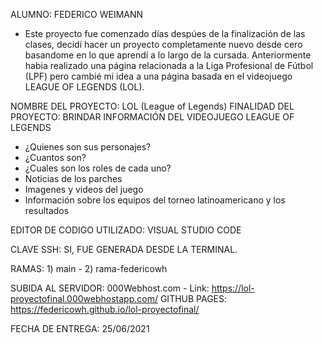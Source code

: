 ALUMNO: FEDERICO WEIMANN

- Este proyecto fue comenzado días despúes de la finalización de las clases, decidí hacer un proyecto completamente nuevo desde cero basandome
  en lo que aprendí a lo largo de la cursada. Anteriormente habia realizado una página relacionada a la Liga Profesional de Fútbol (LPF) pero 
  cambié mi idea a una página basada en el videojuego LEAGUE OF LEGENDS (LOL).

NOMBRE DEL PROYECTO: LOL (League of Legends)
FINALIDAD DEL PROYECTO: BRINDAR INFORMACIÓN DEL VIDEOJUEGO LEAGUE OF LEGENDS
- ¿Quienes son sus personajes?
- ¿Cuantos son?
- ¿Cuales son los roles de cada uno?
- Noticias de los parches
- Imagenes y videos del juego
- Información sobre los equipos del torneo latinoamericano y los resultados

EDITOR DE CODIGO UTILIZADO: VISUAL STUDIO CODE

CLAVE SSH: SI, FUE GENERADA DESDE LA TERMINAL.

RAMAS: 1) main - 2) rama-federicowh

SUBIDA AL SERVIDOR: 000Webhost.com - Link: https://lol-proyectofinal.000webhostapp.com/
GITHUB PAGES: https://federicowh.github.io/lol-proyectofinal/

FECHA DE ENTREGA: 25/06/2021
